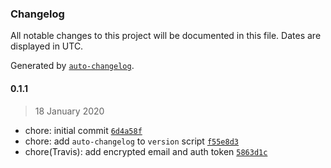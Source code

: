 ### Changelog

All notable changes to this project will be documented in this file. Dates are displayed in UTC.

Generated by [`auto-changelog`](https://github.com/CookPete/auto-changelog).

#### 0.1.1

> 18 January 2020

- chore: initial commit [`6d4a58f`](https://github.com/saulhardman/postcss-hover-media-feature/commit/6d4a58f5c4ccef3f671e8377b7cf170a35fd49e3)
- chore: add `auto-changelog` to `version` script [`f55e8d3`](https://github.com/saulhardman/postcss-hover-media-feature/commit/f55e8d39acdc87fc9dae0f511eb608cc65a8389f)
- chore(Travis): add encrypted email and auth token [`5863d1c`](https://github.com/saulhardman/postcss-hover-media-feature/commit/5863d1c437dbdaac3f476a3062d13eb55b99fed8)
